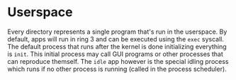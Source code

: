 # Userspace

Every directory represents a single program that's run in the userspace. By default, apps will run in ring 3 and can be executed using the `exec` syscall. The default process that runs after the kernel is done initializing everything is `init`. This initial process may call GUI programs or other processes that can reproduce themself. The `idle` app however is the special idling process which runs if no other process is running (called in the process scheduler).
